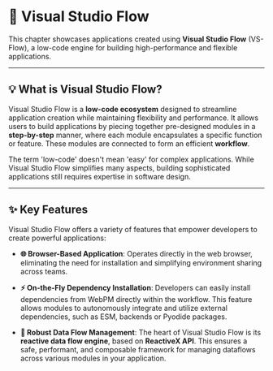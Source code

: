 # 🧩 **Visual Studio Flow**

This chapter showcases applications created using **Visual Studio Flow** (VS-Flow), a low-code engine for building
high-performance and flexible applications.

---

## 💡 **What is Visual Studio Flow?**

Visual Studio Flow is a **low-code ecosystem** designed to streamline application creation while maintaining 
flexibility and performance. It allows users to build applications by piecing together pre-designed modules 
in a **step-by-step** manner, where each module encapsulates a specific function or feature. 
These modules are connected to form an efficient **workflow**.

<note level="warning">
The term 'low-code' doesn't mean 'easy' for complex applications. While Visual Studio Flow simplifies many aspects, 
building sophisticated applications still requires expertise in software design.
</note>

---

## ✨ **Key Features**

Visual Studio Flow offers a variety of features that empower developers to create powerful applications:

* **🌐 Browser-Based Application**: Operates directly in the web browser, eliminating the need for installation and
  simplifying environment sharing across teams.

* **⚡ On-the-Fly Dependency Installation**: Developers can easily install dependencies from 
  <ext-link target="webpm">WebPM</ext-lik> directly within the workflow. This feature allows modules to autonomously 
  integrate and utilize external dependencies, such as ESM, backends or Pyodide packages.

* **🔄 Robust Data Flow Management**: The heart of Visual Studio Flow is its **reactive data flow engine**,
  based on **<ext-link target="reactivex">ReactiveX API</ext-link>**. This ensures a safe, performant, and composable 
  framework for managing dataflows across various modules in your application.
